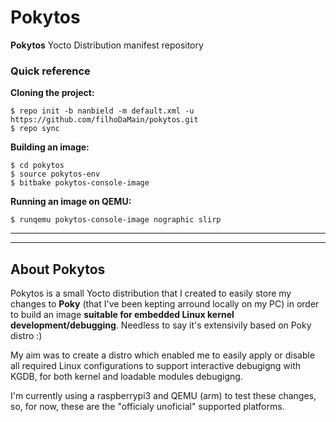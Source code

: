 # Pokytos

**Pokytos** Yocto Distribution manifest repository

### Quick reference
**Cloning the project:**
```
$ repo init -b nanbield -m default.xml -u https://github.com/filhoDaMain/pokytos.git
$ repo sync
```

**Building an image:**
```
$ cd pokytos
$ source pokytos-env
$ bitbake pokytos-console-image
```

**Running an image on QEMU:**
```
$ runqemu pokytos-console-image nographic slirp
```
---
---

## About Pokytos
Pokytos is a small Yocto distribution that I created to easily store my changes to **Poky** (that I've been kepting arround locally on my PC) in order to build an image **suitable for embedded Linux kernel development/debugging**. Needless to say it's extensivily based on Poky distro :)

My aim was to create a distro which enabled me to easily apply or disable all required Linux configurations to support interactive debugigng with KGDB, for both kernel and loadable modules debugigng.

I'm currently using a raspberrypi3 and QEMU (arm) to test these changes, so, for now, these are the "officialy unoficial" supported platforms.